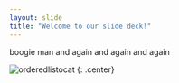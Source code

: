 ```yaml
---
layout: slide
title: "Welcome to our slide deck!"
---
```


boogie man and again and again and again

![orderedlistocat](https://octodex.github.com/images/orderedlistocat.png)
{: .center}
